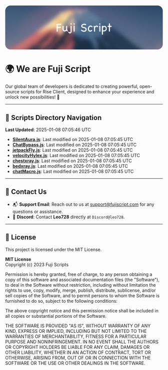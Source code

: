 ![Banner](.github/b.webp)

# 🌍 **We are Fuji Script**

Our global team of developers is dedicated to creating powerful, open-source scripts for Rise Client, designed to enhance your experience and unlock new possibilities! 🌟

---
<!-- SCRIPTS_NAVIGATION_START -->
## 📂 **Scripts Directory Navigation**

**Last Updated**: 2025-01-08 07:05:46 UTC

- **[SilentAura.js](scripts/SilentAura.js)**: Last modified on 2025-01-08 07:05:45 UTC
- **[ChatBypass.js](scripts/ChatBypass.js)**: Last modified on 2025-01-08 07:05:45 UTC
- **[jetpackFly.js](scripts/jetpackFly.js)**: Last modified on 2025-01-08 07:05:45 UTC
- **[velocityHylex.js](scripts/velocityHylex.js)**: Last modified on 2025-01-08 07:05:45 UTC
- **[chestxray.js](scripts/chestxray.js)**: Last modified on 2025-01-08 07:05:45 UTC
- **[bedxray.js](scripts/bedxray.js)**: Last modified on 2025-01-08 07:05:45 UTC
- **[chatMacro.js](scripts/chatMacro.js)**: Last modified on 2025-01-08 07:05:45 UTC

<!-- SCRIPTS_NAVIGATION_END -->

---

## 💬 **Contact Us**  
- 📬 **Support Email**: Reach out to us at [support@fujiscript.com](mailto:support@fujiscript.com) for any questions or assistance.  
- 💬 **Discord**: Contact **Leo728** directly at `Discord@leo728`.

---

## 📜 **License**

This project is licensed under the MIT License.  

**MIT License**  
Copyright (c) 2023 Fuji Scripts  

Permission is hereby granted, free of charge, to any person obtaining a copy of this software and associated documentation files (the "Software"), to deal in the Software without restriction, including without limitation the rights to use, copy, modify, merge, publish, distribute, sublicense, and/or sell copies of the Software, and to permit persons to whom the Software is furnished to do so, subject to the following conditions:  

The above copyright notice and this permission notice shall be included in all copies or substantial portions of the Software.  

THE SOFTWARE IS PROVIDED "AS IS", WITHOUT WARRANTY OF ANY KIND, EXPRESS OR IMPLIED, INCLUDING BUT NOT LIMITED TO THE WARRANTIES OF MERCHANTABILITY, FITNESS FOR A PARTICULAR PURPOSE AND NONINFRINGEMENT. IN NO EVENT SHALL THE AUTHORS OR COPYRIGHT HOLDERS BE LIABLE FOR ANY CLAIM, DAMAGES OR OTHER LIABILITY, WHETHER IN AN ACTION OF CONTRACT, TORT OR OTHERWISE, ARISING FROM, OUT OF OR IN CONNECTION WITH THE SOFTWARE OR THE USE OR OTHER DEALINGS IN THE SOFTWARE.  
